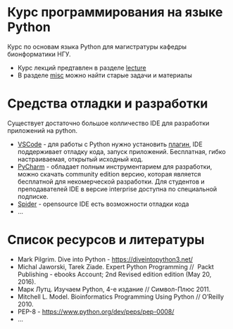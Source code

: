 # Курс программирования на языке Python

Курс по основам языка Python для магистратуры кафедры бионформатики НГУ. 
* Курс лекций предтавлен в разделе [lecture](/lecture)
* В разделе [misc](https://github.com/skhayrulin/python_course/blob/master/PYTHON_TASKS.md) можно найти старые задачи и материалы

# Средства отладки и разработки

Существует достаточно большое колличество IDE для разработки приложений на python.

* [VSCode](https://code.visualstudio.com/) - для работы с Python нужно установить [плагин](https://code.visualstudio.com/docs/python/python-tutorial), IDE поддерживает отладку кода, запуск приложений. Бесплатная, гибко настраиваемая, открытый исходный код.
*  [PyCharm](https://www.jetbrains.com/pycharm/) - обладает полным инструментарием для разработки, можно скачать community edition версию, которая является бесплатной для некомерческой разработки. Для студентов и преподавателей IDE в версие interprise доступна по специальной подписке.
* [Spider](https://github.com/spyder-ide/spyder) - opensource IDE есть возможности отладки кода 
* ...

# Список ресурсов и литературы

* Mark Pilgrim. Dive into Python - https://diveintopython3.net/
* Michal Jaworski, Tarek Ziade. Expert Python Programming //  Packt Publishing - ebooks Account; 2nd Revised edition edition (May 20, 2016).
* Марк Лутц. Изучаем Python, 4-е издание // Символ-Плюс 2011.
* Mitchell L. Model. Bioinformatics Programming Using Python // O’Reilly 2010.
* PEP-8 - https://www.python.org/dev/peps/pep-0008/
* ...
